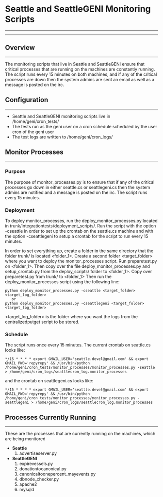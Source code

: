 # Seattle and SeattleGENI Monitoring Scripts

----

----

## Overview
----

The monitoring scripts that live in Seattle and SeattleGENI ensure that critical processes that are running on the machines are constantly running. The script runs every 15 minutes on both machines, and if any of the critical processes are down then the system admins are sent an email as well as a message is posted on the irc.



## Configuration
----

 * Seattle and SeattleGENI monitoring scripts live in /home/geni/cron_tests/
 * The tests run as the geni user on a cron schedule scheduled by the user cron of the geni user
 * The test logs are written to /home/geni/cron_logs/



## Monitor Processes
----

### Purpose
The purpose of monitor_processes.py is to ensure that if any of the critical processes go down in either seattle.cs or seattlegeni.cs then the system admins are notified and a message is posted on the irc. The script runs every 15 minutes.

### Deployment
To deploy monitor_processes, run the deploy_monitor_processes.py located in trunk/integrationtests/deployment_scripts/. Run the script with the option -cseattle in order to set up the crontab on the seattle.cs machine and with the option -cseattlegeni to setup a crontab for the script to run every 15 minutes.

In order to set everything up, create a folder in the same directory that the folder trunk/ is located <folder_1>. Create a second folder <target_folder> where you want to deploy the monitor_processes script. Run preparetest.py on <folder_1>. Then copy over the file deploy_monitor_processes.py and setup_crontab.py from the deploy_scripts/ folder to <folder_1>. Copy over preparetest.py from trunk/ to <folder_1> Then run the deploy_monitor_processes script using the following line:
```
python deploy_monitor_processes.py -cseattle <target_folder> <target_log_folder>
   or
python deploy_monitor_processes.py -cseattlegeni <target_folder> <target_log_folder>
```
<target_log_folder> is the folder where you want the logs from the centralizedputget script to be stored.

### Schedule
The script runs once every 15 minutes. The current crontab on seattle.cs looks like:
```
*/15 * * * * export GMAIL_USER='seattle.devel@gmail.com' && export GMAIL_PWD='repyrepy' && /usr/bin/python /home/geni/cron_tests/monitor_processes/monitor_processes.py -seattle > /home/geni/cron_logs/seattlecron_log.monitor_processes
```
and the crontab on seattlegeni.cs looks like:
```
*/15 * * * * export GMAIL_USER='seattle.devel@gmail.com' && export GMAIL_PWD='repyrepy' && /usr/bin/python /home/geni/cron_tests/monitor_processes/monitor_processes.py -seattlegeni > /home/geni/cron_logs/seattlecron_log.monitor_processes
```



## Processes Currently Running
----
These are the processes that are currently running on the machines, which are being monitored
 * **Seattle**
    1. advertiseserver.py
 * **SeattleGENI**
    1. expirevessels.py
    1. donationtocanonical.py
    1. canonicaltoonepercent_mayevents.py
    1. dbnode_checker.py
    1. apache2
    1. mysqld

